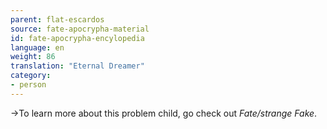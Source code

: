 ```yaml
---
parent: flat-escardos
source: fate-apocrypha-material
id: fate-apocrypha-encylopedia
language: en
weight: 86
translation: "Eternal Dreamer"
category:
- person
---
```


→To learn more about this problem child, go check out *Fate/strange Fake*.
